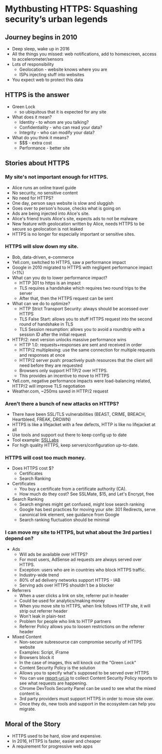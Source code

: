 # Mythbusting HTTPS: Squashing security’s urban legends

## Journey begins in 2010
- Deep sleep, wake up in 2016
- All the things you missed: web notifications, add to homescreen, access to accelerometer/sensors
- Lots of responsibility
  * Geolocation - website knows where you are
  * ISPs injecting stuff into websites
- You expect web to protect this data

## HTTPS is the answer
- Green Lock
  * so ubiquitous that it is expected for any site
- What does it mean?
  * Identity - to whom are you talking?
  * Confidentiality - who can read your data?
  * Integrity - who can modify your data?
- What do you think it means?
  * $$$ - extra cost
  * Performance - better site

## Stories about HTTPS
### My site's not important enough for HTTPS.
- Alice runs an online travel guide
- No security, no sensitive content
- No need for HTTPS?	
- One day, person says website is slow and sluggish
- Goes over to person's house, checks what is going on
- Ads are being injected into Alice's site.
- Alice's friend trusts Alice's site, expects ads to not be malware
- New feature with geolocation written by Alice, needs HTTPS to be secure so geolocation is not leaked
- HTTPS is no longer for especially important or sensitive sites.

### HTTPS will slow down my site.
- Bob, data-driven, e-commerce
- Yell.com, switched to HTTPS, saw a performance impact
- Google in 2010 migrated to HTTPS with negligent performance impact (<1%)
- What can you do to lower performance impact?
  * HTTP 301 to https is an impact
  * TLS requires a handshake which requires two round trips to the server
  * After that, then the HTTPS request can be sent
- What can we do to optimize?
   * HTTP Strict Transport Security: always should be accessed over HTTPS
   * TLS False Start: allows you to stuff HTTPS request into the second round of handshake in TLS
   * TLS Session resumption: allows you to avoid a roundtrip with a session ID after the initial request
- HTTP/2: next version unlocks massive performance wins
  * HTTP 1.0: requests+responses are sent and received in order
  * HTTP/2 multiplexing: use the same connection for multiple requests and responses at once
  * HTTP/2 server push: proactively push resources that the client will need before they are requested
  * Browsers only support HTTP/2 over HTTPS.
  * This provides an incentive to move to HTTPS
- Yell.com, negative performance impacts were load-balancing related, HTTP/2 will improve TLS negotiation
- Weather.com, ~250ms saved in HTTP/2 request

### Aren't there a bunch of new attacks on HTTPS?
- There have been SSL/TLS vulnerabilities (BEAST, CRIME, BREACH, Heartbleed, FREAK, DROWN)
- HTTPS is like a lifejacket with a few defects, HTTP is like no lifejacket at all
- Use tools and support out there to keep config up to date
- Tool example: [SSLLabs](ssllabs.com)
- For high quality HTTPS, keep servers/configuration up-to-date.

### HTTPS will cost too much money.
- Does HTTPS cost $?
  * Certificates
  * Search Ranking
- Certificates
  * You buy a certificate from a certificate authority (CA).
  * How much do they cost? See SSLMate, $15, and Let's Encrypt, free
- Search Ranking
  * Search engines might get confused, might lose search ranking
  * Google has best practices for moving your site: 301 Redirects, serve canonical link element, see guidance from Google
  * Search ranking fluctuation should be minimal

### I can move my site to HTTPS, but what about the 3rd parties I depend on?
- Ads
  * Will ads be available over HTTPS?
  * For most users, AdSense ad requests are always served over HTTPS.
  * Exception: users who are in countries who block HTTPS traffic.
  * Industry-wide trend
  * 80% of ad delivery networks support HTTPS - IAB
  * Serving ads over HTTPS shouldn't be a blocker
- Referrers
  * When a user clicks a link on site, referrer put in header
  * Could be used for analytics/making money
  * When you move site to HTTPS, when link follows HTTP site, it will strip out referrer header
  * Won't leak in plain-text
  * Problem for people who link to HTTP partners
  * Referrer Policy allows you to loosen restrictions on the referrer header
- Mixed Content
  * Non-secure subresource can compromise security of HTTPS website
  * Examples: Script, iFrame
  * Browsers block it
  * In the case of images, this will knock out the "Green Lock"
  * Content Security Policy is the solution
  * Allows you to specify what's supposed to be served over HTTPS
  * You can use [report-uri.io](report-uri.io) to collect Content Security Policy reports to see what requests are happening.
  * Chrome DevTools Security Panel can be used to see what the mixed content is.
  * 3rd party providers must support HTTPS in order to move site over.
  * Once they do, new tools and support in the ecosystem can help you migrate.
## Moral of the Story
- HTTPS used to be hard, slow and expensive.
- In 2016, HTTPS is faster, easier and cheaper
- A requirement for progressive web apps

   



